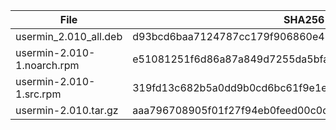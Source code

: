 | File | SHA256 Checksum |
| ---- | ------------ |
| usermin_2.010_all.deb | d93bcd6baa7124787cc179f906860e47f89743a207c8b4deeec3bd5625234510 |
| usermin-2.010-1.noarch.rpm | e51081251f6d86a87a849d7255da5bfa338490451a565ef0b87bc1a158711d2f |
| usermin-2.010-1.src.rpm | 319fd13c682b5a0dd9b0cd6bc61f9e1e06ab56e0268e63461c928056116290c5 |
| usermin-2.010.tar.gz | aaa796708905f01f27f94eb0feed00c0db4205dcce0eaf127c73965ed41a34c2 |
